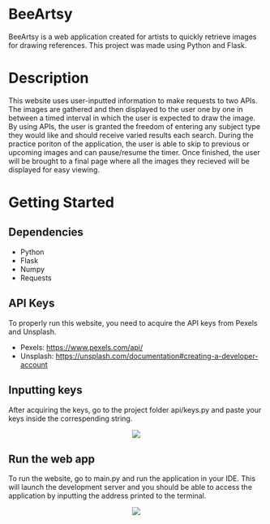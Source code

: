 # BeeArtsy
BeeArtsy is a web application created for artists to quickly retrieve images for drawing references. This project was made using Python and Flask. 

# Description
This website uses user-inputted information to make requests to two APIs. The images are gathered and then displayed to the user one by one in between a timed interval in which the user is expected to draw the image. By using APIs, the user is granted the freedom 
of entering any subject type they would like and should receive varied results each search. During the practice poriton of the application, the user is able to skip to previous or upcoming images and can pause/resume the timer. Once finished, the user will 
be brought to a final page where all the images they recieved will be displayed for easy viewing. 

# Getting Started 
## Dependencies 
* Python
* Flask
* Numpy
* Requests

## API Keys 
To properly run this website, you need to acquire the API keys from Pexels and Unsplash. 
* Pexels: https://www.pexels.com/api/
* Unsplash: https://unsplash.com/documentation#creating-a-developer-account

## Inputting keys 
After acquiring the keys, go to the project folder api/keys.py and paste your keys inside the correspending string. 
<p align="center">
  <img src="https://github.com/Cpoly02/BeeArtsy/assets/90474907/48daa601-1da9-46c7-955e-d28a00ff3fcb"/>
</p>

## Run the web app 
To run the website, go to main.py and run the application in your IDE. This will launch the development server and you should be able to access the application by inputting the address printed to the terminal. 
<p align="center">
  <img src="https://github.com/Cpoly02/BeeArtsy/assets/90474907/daaa5a64-8f1b-424d-b59a-adc5e393b170"/>
</p>
